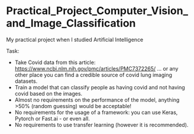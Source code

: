 # Practical_Project_Computer_Vision_and_Image_Classification
My practical project when I studied Artificial Intelligence


Task:
- Take Covid data from this article: https://www.ncbi.nlm.nih.gov/pmc/articles/PMC7372265/ … or any other place you can find a credible source of covid lung imaging datasets.
- Train a model that can classify people as having covid and not having covid based on the images. 
- Almost no requirements on the performance of the model, anything >50% (random guessing) would be acceptable!
- No requirements for the usage of a framework: you can use Keras, Pytorch or Fast.ai - or even all.
- No requirements to use transfer learning (however it is recommended).
